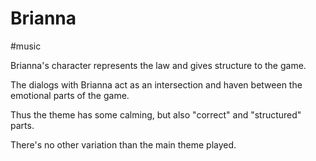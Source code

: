 # Brianna

#music 

Brianna's character represents the law and gives structure to the game.

The dialogs with Brianna act as an intersection and haven between the emotional parts of the game.

Thus the theme has some calming, but also "correct" and "structured" parts.

There's no other variation than the main theme played.